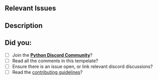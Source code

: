 ## Relevant Issues
<!--
It is mandatory to link to an issue that has been approved by a Core Developer, indicated by an "approved" label.
Issues can be skipped with explicit core dev approval, but you have to link the discussion.
-->

<!-- Link the issue by typing: "Closes #<number>" (Closes #0 to close issue 0 for example). -->


## Description
<!-- Describe what changes you made, and how you've implemented them. -->

## Did you:
<!-- These are required when contributing. -->
<!-- Replace [ ] with [x] to mark items as done. -->

- [ ] Join the [**Python Discord Community**](https://discord.gg/python)?
- [ ] Read all the comments in this tempelate?
- [ ] Ensure there is an issue open, or link relevant discord discussions?
- [ ] Read the [contributing guidelines](https://pythondiscord.com/pages/contributing/contributing-guidelines/)?
